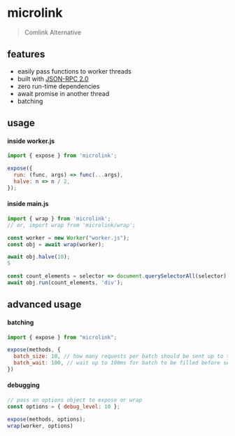 # microlink
> Comlink Alternative

## features
- easily pass functions to worker threads
- built with [JSON-RPC 2.0](https://www.jsonrpc.org/specification)
- zero run-time dependencies
- await promise in another thread
- batching

## usage
#### inside worker.js
```js
import { expose } from 'microlink';

expose({
  run: (func, args) => func(...args),
  halve: n => n / 2,
});
```

#### inside main.js
```js
import { wrap } from 'microlink';
// or, import wrap from 'microlink/wrap';

const worker = new Worker("worker.js");
const obj = await wrap(worker);

await obj.halve(10);
5

const count_elements = selector => document.querySelectorAll(selector).length;
await obj.run(count_elements, 'div');
```

## advanced usage
#### batching
```js
import { expose } from "microlink";

expose(methods, {
  batch_size: 10, // how many requests per batch should be sent up to the main thread
  batch_wait: 100, // wait up to 100ms for batch to be filled before sent
})
```

#### debugging
```js
// pass an options object to expose or wrap
const options = { debug_level: 10 };

expose(methods, options);
wrap(worker, options)
```
  
